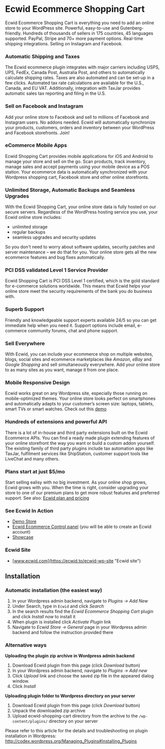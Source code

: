 # Ecwid Ecommerce Shopping Cart
Ecwid Ecommerce Shopping Cart is everything you need to add an online store to your WordPress site. Powerful, easy-to-use and Gutenberg-friendly. Hundreds of thousands of sellers in 175 countries, 45 languages supported. PayPal, Stripe and 70+ more payment options. Real-time shipping integrations. Selling on Instagram and Facebook.

### Automatic Shipping and Taxes

The Ecwid ecommerce plugin integrates with major carriers including USPS, UPS, FedEx, Canada Post, Australia Post, and others to automatically calculate shipping rates. Taxes are also automated and can be set-up in a few clicks.  Automated tax rate calculations are available for the U.S., Canada, and EU VAT.  Additionally, integration with TaxJar provides automatic sales tax reporting and filing in the U.S.

### Sell on Facebook and Instagram

Add your online store to Facebook and sell to millions of Facebook and Instagram users. No addons needed. Ecwid will automatically synchronize your products, customers, orders and inventory between your WordPress and Facebook storefronts. Join!

### eCommerce Mobile Apps

Ecwid Shopping Cart provides mobile applications for iOS and Android to manage your store and sell on the go. Scan products, track inventory, manage sales and accept payments using your mobile device as a POS station. Your ecommerce data is automatically synchronized with your Wordpress shopping cart, Facebook store and other online storefronts.

### Unlimited Storage, Automatic Backups and Seamless Upgrades

With the Ecwid Shopping Cart, your online store data is fully hosted on our secure servers. Regardless of the WordPress hosting service you use, your Ecwid online store includes:

* unlimited storage
* regular backups
* seamless upgrades and security updates

So you don't need to worry about software updates, security patches and server maintenance – we do that for you. Your online store gets all the new ecommerce features and bug fixes automatically.

### PCI DSS validated Level 1 Service Provider

Ecwid Shopping Cart is PCI DSS Level 1 certified, which is the gold standard for e-commerce solutions worldwide. This means that Ecwid helps your online store meet the security requirements of the bank you do business with.

### Superb Support

Friendly and knowledgeable support experts available 24/5 so you can get immediate help when you need it. Support options include email, e-commerce community forums, chat and phone support.

### Sell Everywhere

With Ecwid, you can include your ecommerce shop on multiple websites, blogs, social sites and ecommerce marketplaces like *Amazon*, *eBay* and *Google Shopping* and sell simultaneously everywhere. Add your online store to as many sites as you want, manage it from one place.

### Mobile Responsive Design

Ecwid works great on any Wordpress site, especially those running on mobile-optimized themes. Your online store looks perfect on smartphones and automatically adapts to your customer’s screen size: laptops, tablets, smart TVs or smart watches. Check out this [demo](https://ecwid.to/ecwid-demo-store)

### Hundreds of extensions and powerful API

There is a lot of in-house and third party extensions built on the Ecwid Ecommerce APIs. You can find a ready made plugin extending features of your online storefront the way you want or build a custom addon yourself. The existing family of third party plugins include tax automation apps like TaxJar, fulfilment services like ShipStation, customer support tools like LiveChat and many others.

### Plans start at just $5/mo

Start selling ealisy with no big investment. As your online shop grows, Ecwid grows with you. When the time is right, consider upgrading your store to one of our premium plans to get more robust features and preferred support. See also: [Ecwid plan and pricing](https://ecwid.to/ecwid-pricing)

### See Ecwid In Action

* [Demo Store](https://ecwid.to/ecwid-demo-store "Ecwid demo")
* [Ecwid Ecommerce Control panel](https://ecwid.to/ecwid-store-control-panel "Ecwid Control Panel") (you will be able to create an Ecwid account)
* [Showcase](https://ecwid.to/ecwid-wp-site)

### Ecwid Site

* [www.ecwid.com](https://ecwid.to/ecwid-wp-site "Ecwid site")


## Installation

### Automatic installation (the easiest way)

1. In your Wordpress admin backend, navigate to *Plugins → Add New*
1. Under Search, type in `Ecwid` and click *Search*
1. In the search results find the *Ecwid Ecommerce Shopping Cart* plugin and click *Install now* to install it
1. When plugin is installed click *Activate Plugin* link
1. Navigate to *Ecwid Store → General* page in your Wordpress admin backend and follow the instruction provided there


### Alternative ways

**Uploading the plugin zip archive in Wordpress admin backend**

1. Download Ecwid plugin from this page (click *Download* button)
1. In your Wordpress admin backend, navigate to *Plugins → Add new*
1. Click *Upload* link and choose the saved zip file in the appeared dialog window.
1. Click *Install*

**Uploading plugin folder to Wordpress directory on your server**

1. Download Ecwid plugin from this page (click *Download* button)
1. Unpack the downloaded zip archive
1. Upload ecwid-shopping-cart directory from the archive to the `/wp-content/plugins/` directory on your server

Please refer to this article for the details and troubleshooting on plugin installation in Wordpress:
http://codex.wordpress.org/Managing_Plugins#Installing_Plugins
